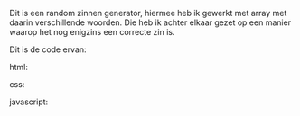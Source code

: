 Dit is een random zinnen generator, hiermee heb ik gewerkt met array met daarin verschillende woorden.
Die heb ik achter elkaar gezet op een manier waarop het nog enigzins een correcte zin is.

Dit is de code ervan:

html:

css:

javascript:
